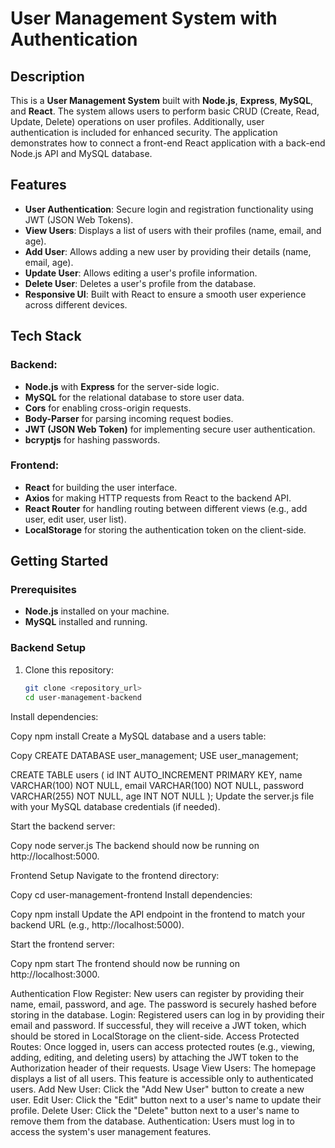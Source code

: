 # User Management System with Authentication

## Description

This is a **User Management System** built with **Node.js**, **Express**, **MySQL**, and **React**. The system allows users to perform basic CRUD (Create, Read, Update, Delete) operations on user profiles. Additionally, user authentication is included for enhanced security. The application demonstrates how to connect a front-end React application with a back-end Node.js API and MySQL database.

## Features

- **User Authentication**: Secure login and registration functionality using JWT (JSON Web Tokens).
- **View Users**: Displays a list of users with their profiles (name, email, and age).
- **Add User**: Allows adding a new user by providing their details (name, email, age).
- **Update User**: Allows editing a user's profile information.
- **Delete User**: Deletes a user's profile from the database.
- **Responsive UI**: Built with React to ensure a smooth user experience across different devices.

## Tech Stack

### Backend:
- **Node.js** with **Express** for the server-side logic.
- **MySQL** for the relational database to store user data.
- **Cors** for enabling cross-origin requests.
- **Body-Parser** for parsing incoming request bodies.
- **JWT (JSON Web Token)** for implementing secure user authentication.
- **bcryptjs** for hashing passwords.

### Frontend:
- **React** for building the user interface.
- **Axios** for making HTTP requests from React to the backend API.
- **React Router** for handling routing between different views (e.g., add user, edit user, user list).
- **LocalStorage** for storing the authentication token on the client-side.

## Getting Started

### Prerequisites

- **Node.js** installed on your machine.
- **MySQL** installed and running.

### Backend Setup

1. Clone this repository:
   ```bash
   git clone <repository_url>
   cd user-management-backend
Install dependencies:

Copy
npm install
Create a MySQL database and a users table:

Copy
CREATE DATABASE user_management;
USE user_management;

CREATE TABLE users (
  id INT AUTO_INCREMENT PRIMARY KEY,
  name VARCHAR(100) NOT NULL,
  email VARCHAR(100) NOT NULL,
  password VARCHAR(255) NOT NULL,
  age INT NOT NULL
);
Update the server.js file with your MySQL database credentials (if needed).

Start the backend server:

Copy
node server.js
The backend should now be running on http://localhost:5000.

Frontend Setup
Navigate to the frontend directory:

Copy
cd user-management-frontend
Install dependencies:

Copy
npm install
Update the API endpoint in the frontend to match your backend URL (e.g., http://localhost:5000).

Start the frontend server:

Copy
npm start
The frontend should now be running on http://localhost:3000.

Authentication Flow
Register: New users can register by providing their name, email, password, and age. The password is securely hashed before storing in the database.
Login: Registered users can log in by providing their email and password. If successful, they will receive a JWT token, which should be stored in LocalStorage on the client-side.
Access Protected Routes: Once logged in, users can access protected routes (e.g., viewing, adding, editing, and deleting users) by attaching the JWT token to the Authorization header of their requests.
Usage
View Users: The homepage displays a list of all users. This feature is accessible only to authenticated users.
Add New User: Click the "Add New User" button to create a new user.
Edit User: Click the "Edit" button next to a user's name to update their profile.
Delete User: Click the "Delete" button next to a user's name to remove them from the database.
Authentication: Users must log in to access the system's user management features.
